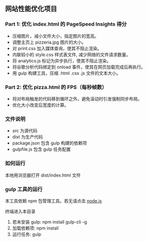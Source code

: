 ## 网站性能优化项目

### Part 1: 优化 index.html 的 PageSpeed Insights 得分

- 压缩图片，减小文件大小，指定图片的宽高。
- 调整主页上 pizzeria.jpg 图片的大小。
- 对 print.css 加入媒体查询，使其不阻止渲染。
- 内联较小的 style.css 样式表文件, 减少网络的文件请求数量。
- 将 analytics.js 标记为异步执行，使其不阻止渲染。
- 将谷歌分析代码绑定到 onload 事件，使其在网页加载完成后再执行。
- 用 gulp 构建工具，压缩 .html .css .js 文件的文本大小。

### Part 2: 优化 pizza.html 的 FPS（每秒帧数）

- 将对布局触发的代码移到循环之外，避免滚动时引发强制同步布局。
- 优化大小改变后宽度的计算。


### 文件说明

- src 为源代码
- dist 为生产代码
- package.json 包含 gulp 构建的依赖项
- gulpfile.js 包含 gulp 任务配置

### 如何运行

本地用浏览器打开 dist/index.html 文件

### gulp 工具的运行

本工具依赖 npm 包管理工具。若无请点击 [node.js](https://nodejs.org/zh-cn/)

终端进入本目录

1. 若未安装 gulp: npm install gulp-cli -g
2. 加载依赖项: npm install
3. 运行任务: gulp

